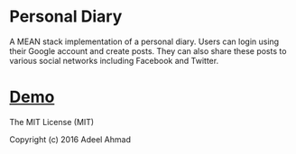 # Personal Diary
A MEAN stack implementation of a personal diary. Users can login using their Google account and create posts. They can also share these posts to various social networks including Facebook and Twitter. 

# [Demo](http://personaldiary.azurewebsites.net/)

The MIT License (MIT)

Copyright (c) 2016 Adeel Ahmad

